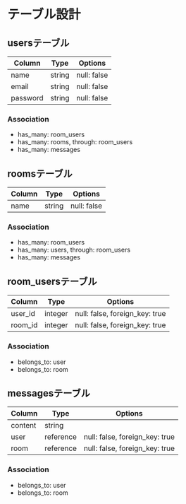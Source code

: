 # テーブル設計

## usersテーブル

| Column   | Type   | Options     |
| -------- | ------ | ----------- |
| name     | string | null: false |
| email    | string | null: false |
| password | string | null: false |

### Association

- has_many: room_users
- has_many: rooms, through: room_users
- has_many: messages

## roomsテーブル

| Column | Type   | Options     |
| ------ | ------ | ----------- |
| name   | string | null: false |

### Association

- has_many: room_users
- has_many: users, through: room_users
- has_many: messages

## room_usersテーブル

| Column  | Type    | Options                        |
| ------- | ------- | ------------------------------ |
| user_id | integer | null: false, foreign_key: true |
| room_id | integer | null: false, foreign_key: true |

### Association

- belongs_to: user
- belongs_to: room


## messagesテーブル

| Column  | Type      | Options                        |
| ------- | --------- | ------------------------------ |
| content | string    |                                |
| user    | reference | null: false, foreign_key: true |
| room    | reference | null: false, foreign_key: true |

### Association

- belongs_to: user
- belongs_to: room

